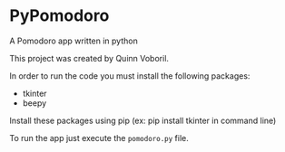# PyPomodoro
A Pomodoro app written in python

This project was created by Quinn Voboril.

In order to run the code you must install the following packages:

  - tkinter 
  - beepy

Install these packages using pip (ex: pip install tkinter in command line)


To run the app just execute the `pomodoro.py` file.
